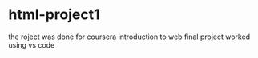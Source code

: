 # html-project1
the roject was done for coursera introduction to web final project worked using vs code

